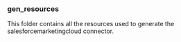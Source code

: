 ### gen_resources
This folder contains all the resources used to generate the salesforcemarketingcloud connector.

